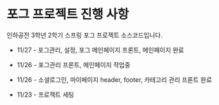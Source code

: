 # 포그 프로젝트 진행 사항
인하공전 3학년 2학기 스프링 포그 프로젝트 소스코드입니다.

- 11/27 - 포그관리, 설정, 포그 메인페이지 프론트, 메인페이지 완료

- 11/26 - 포그관리 프론트, 메인페이지 작업중

- 11/26 - 소셜로그인, 마이페이지 header, footer, 카테고리 관리 프론트 완료 

- 11/23 - 프로젝트 세팅
